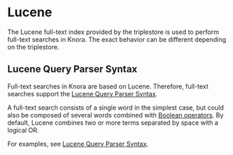 # Lucene

The Lucene full-text index provided by the triplestore is used to perform full-text searches in Knora. 
The exact behavior can be different depending on the triplestore.

## Lucene Query Parser Syntax

Full-text searches in Knora are based on Lucene. 
Therefore, full-text searches support the 
[Lucene Query Parser Syntax](https://lucene.apache.org/core/7_7_0/queryparser/org/apache/lucene/queryparser/classic/package-summary.html).

A full-text search consists of a single word in the simplest case, but could also be composed of several words combined with 
[Boolean operators](https://lucene.apache.org/core/7_7_0/queryparser/org/apache/lucene/queryparser/classic/package-summary.html#Boolean_operators).
By default, Lucene combines two or more terms separated by space with a logical OR.

For examples, see 
[Lucene Query Parser Syntax](https://lucene.apache.org/core/7_7_0/queryparser/org/apache/lucene/queryparser/classic/package-summary.html).

